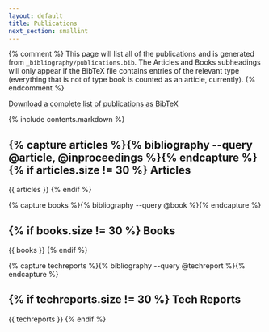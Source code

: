 ```yaml
---
layout: default
title: Publications
next_section: smallint
---
```


{% comment %}
This page will list all of the publications and is generated from
`_bibliography/publications.bib`.  The Articles and Books subheadings will only
appear if the BibTeX file contains entries of the relevant type (everything
that is not of type book is counted as an article, currently).
{% endcomment %}

[Download a complete list of publications as BibTeX](publications.bib)

{% include contents.markdown %}

{% capture articles %}{% bibliography --query @article, @inproceedings %}{% endcapture %}
{% if articles.size != 30 %}
Articles
--------

{{ articles }}
{% endif %}

{% capture books %}{% bibliography --query @book %}{% endcapture %}

{% if books.size != 30 %}
Books
-----

{{ books }}
{% endif %}

{% capture techreports %}{% bibliography --query @techreport %}{% endcapture %}

{% if techreports.size != 30 %}
Tech Reports
------------

{{ techreports }}
{% endif %}
